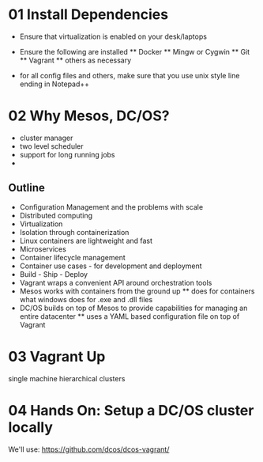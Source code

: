 # 01 Install Dependencies
* Ensure that virtualization is enabled on your desk/laptops
* Ensure the following are installed
** Docker
** Mingw or Cygwin
** Git
** Vagrant
** others as necessary

* for all config files and others, make sure that you use unix style line ending in Notepad++

# 02 Why Mesos, DC/OS?
* cluster manager
* two level scheduler
* support for long running jobs
* 

## Outline
* Configuration Management and the problems with scale
* Distributed computing
* Virtualization
* Isolation through containerization
* Linux containers are lightweight and fast
* Microservices
* Container lifecycle management
* Container use cases - for development and deployment
* Build - Ship - Deploy
* Vagrant wraps a convenient API around orchestration tools
* Mesos works with containers from the ground up
** does for containers what windows does for .exe and .dll files
* DC/OS builds on top of Mesos to provide capabilities for managing an entire datacenter
** uses a YAML based configuration file on top of Vagrant


# 03 Vagrant Up
single machine
hierarchical clusters


# 04 Hands On: Setup a DC/OS cluster locally
We'll use: https://github.com/dcos/dcos-vagrant/
